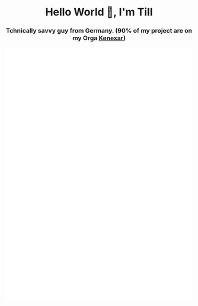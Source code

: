 <h1 align="center">
Hello World 👋, I'm Till
</h1>
<h3 align="center">Tchnically savvy guy from Germany. 
  (90% of my project are on my Orga <a href="https://github.com/kenexar">Kenexar</a>)</h3>

![GitHub metrics](https://github.com/ZerXGIT/ZerXGIT/blob/main/github-metrics.svg)

